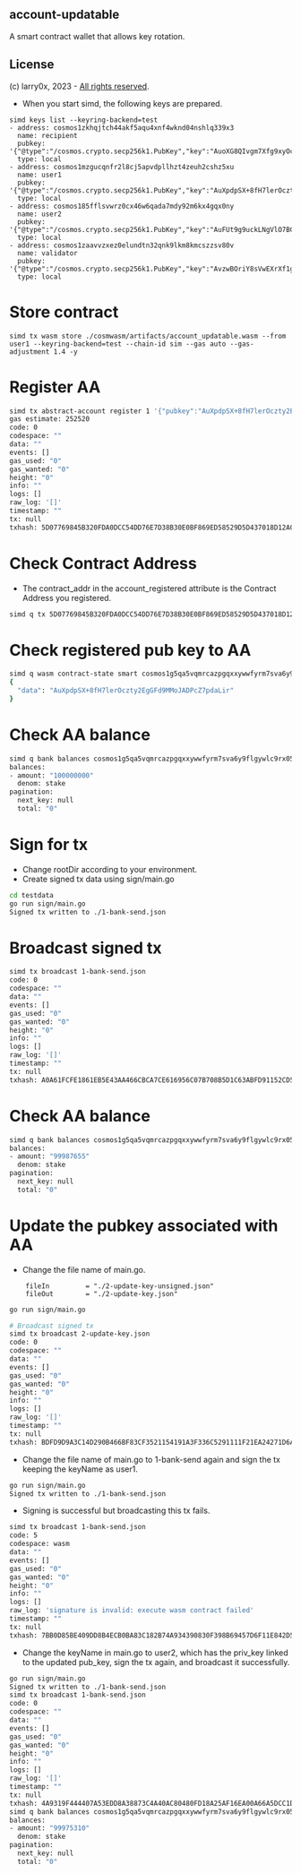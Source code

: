 ## account-updatable

A smart contract wallet that allows key rotation.

## License

(c) larry0x, 2023 - [All rights reserved](../../../LICENSE).

- When you start simd, the following keys are prepared.
```
simd keys list --keyring-backend=test
- address: cosmos1zkhqjtch44akf5aqu4xnf4wknd04nshlq339x3
  name: recipient
  pubkey: '{"@type":"/cosmos.crypto.secp256k1.PubKey","key":"AuoXG8QIvgm7Xfg9xyOchqSzX37r2U/xJCEuXH0Dn5MJ"}'
  type: local
- address: cosmos1mzgucqnfr2l8cj5apvdpllhzt4zeuh2cshz5xu
  name: user1
  pubkey: '{"@type":"/cosmos.crypto.secp256k1.PubKey","key":"AuXpdpSX+8fH7lerOczty2EgGFd9MMoJADPcZ7pdaLir"}'
  type: local
- address: cosmos185fflsvwrz0cx46w6qada7mdy92m6kx4gqx0ny
  name: user2
  pubkey: '{"@type":"/cosmos.crypto.secp256k1.PubKey","key":"AuFUt9g9uckLNgVlO7BCzqUCOL8OUg+zIgeHTxxeG4Fy"}'
  type: local
- address: cosmos1zaavvzxez0elundtn32qnk9lkm8kmcszzsv80v
  name: validator
  pubkey: '{"@type":"/cosmos.crypto.secp256k1.PubKey","key":"AvzwBOriY8sVwEXrXf1gXanhT9imlfWeUWLQ8pMxrRsg"}'
  type: local
```

# Store contract
```
simd tx wasm store ./cosmwasm/artifacts/account_updatable.wasm --from user1 --keyring-backend=test --chain-id sim --gas auto --gas-adjustment 1.4 -y
```

# Register AA
```bash
simd tx abstract-account register 1 '{"pubkey":"AuXpdpSX+8fH7lerOczty2EgGFd9MMoJADPcZ7pdaLir"}'  --salt "demo" --funds 100000000stake --from user1 --keyring-backend=test --chain-id sim --gas auto --gas-adjustment 1.4 -y
gas estimate: 252520
code: 0
codespace: ""
data: ""
events: []
gas_used: "0"
gas_wanted: "0"
height: "0"
info: ""
logs: []
raw_log: '[]'
timestamp: ""
tx: null
txhash: 5D07769845B320FDA0DCC54DD76E7D38B30E0BF869ED58529D5D437018D12A04
```

# Check Contract Address
- The contract_addr in the account_registered attribute is the Contract Address you registered.
```bash
simd q tx 5D07769845B320FDA0DCC54DD76E7D38B30E0BF869ED58529D5D437018D12A04
```

# Check registered pub key to AA
```bash
simd q wasm contract-state smart cosmos1g5qa5vqmrcazpgqxxywwfyrm7sva6y9flgywlc9rx057hq048w8srz2mu6 '{"pubkey":{}}' --output json | jq
{
  "data": "AuXpdpSX+8fH7lerOczty2EgGFd9MMoJADPcZ7pdaLir"
}
```

# Check AA balance
```bash
simd q bank balances cosmos1g5qa5vqmrcazpgqxxywwfyrm7sva6y9flgywlc9rx057hq048w8srz2mu6
balances:
- amount: "100000000"
  denom: stake
pagination:
  next_key: null
  total: "0"
```

# Sign for tx
- Change rootDir according to your environment.
- Create signed tx data using sign/main.go
```bash
cd testdata
go run sign/main.go
Signed tx written to ./1-bank-send.json
```

# Broadcast signed tx
```bash
simd tx broadcast 1-bank-send.json 
code: 0
codespace: ""
data: ""
events: []
gas_used: "0"
gas_wanted: "0"
height: "0"
info: ""
logs: []
raw_log: '[]'
timestamp: ""
tx: null
txhash: A0A61FCFE1861EB5E43AA466CBCA7CE616956C07B708B5D1C63ABFD91152CD5A
```

# Check AA balance
```bash
simd q bank balances cosmos1g5qa5vqmrcazpgqxxywwfyrm7sva6y9flgywlc9rx057hq048w8srz2mu6
balances:
- amount: "99987655"
  denom: stake
pagination:
  next_key: null
  total: "0"
```

# Update the pubkey associated with AA
- Change the file name of main.go.
```
	fileIn         = "./2-update-key-unsigned.json"
	fileOut        = "./2-update-key.json"
```
```bash
go run sign/main.go

# Broadcast signed tx
simd tx broadcast 2-update-key.json
code: 0
codespace: ""
data: ""
events: []
gas_used: "0"
gas_wanted: "0"
height: "0"
info: ""
logs: []
raw_log: '[]'
timestamp: ""
tx: null
txhash: BDFD9D9A3C14D290B466BF83CF3521154191A3F336C5291111F21EA24271D6A2
```

- Change the file name of main.go to 1-bank-send again and sign the tx keeping the keyName as user1.
```bash
go run sign/main.go
Signed tx written to ./1-bank-send.json
```

- Signing is successful but broadcasting this tx fails.
```bash
simd tx broadcast 1-bank-send.json 
code: 5
codespace: wasm
data: ""
events: []
gas_used: "0"
gas_wanted: "0"
height: "0"
info: ""
logs: []
raw_log: 'signature is invalid: execute wasm contract failed'
timestamp: ""
tx: null
txhash: 7BB0D85BE409DD8B4ECB0BA83C182B74A934390830F398B69457D6F11E842D54
```

- Change the keyName in main.go to user2, which has the priv_key linked to the updated pub_key, sign the tx again, and broadcast it successfully.
```bash
go run sign/main.go 
Signed tx written to ./1-bank-send.json
simd tx broadcast 1-bank-send.json
code: 0
codespace: ""
data: ""
events: []
gas_used: "0"
gas_wanted: "0"
height: "0"
info: ""
logs: []
raw_log: '[]'
timestamp: ""
tx: null
txhash: 4A9319F444407A53EDD8A38873C4A40AC80480FD18A25AF16EA00A66A5DCC1D1
simd q bank balances cosmos1g5qa5vqmrcazpgqxxywwfyrm7sva6y9flgywlc9rx057hq048w8srz2mu6
balances:
- amount: "99975310"
  denom: stake
pagination:
  next_key: null
  total: "0"
```
